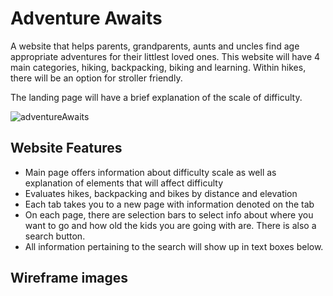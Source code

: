 # Adventure Awaits

A website that helps parents, grandparents, aunts and uncles find age appropriate adventures for their littlest loved ones. This website will have 4 main categories, hiking, backpacking, biking and learning. Within hikes, there will be an option for stroller friendly.

The landing page will have a brief explanation of the scale of difficulty.

![adventureAwaits](https://github.com/darcystruble/adventure-awaits/assets/142416987/81f663dc-e9e5-42dc-b6b0-0babc454b3b5)

## Website Features

- Main page offers information about difficulty scale as well as explanation of elements that will affect difficulty
- Evaluates hikes, backpacking and bikes by distance and  elevation
- Each tab takes you to a new page with information denoted on the tab
- On each page, there are selection bars to select info about where you want to go and how old the kids you are going with are. There is also a search button.
- All information pertaining to the search will show up in text boxes below.

## Wireframe images
